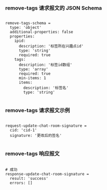 ### remove-tags 请求报文的 JSON Schema
<pre><code>
remove-tags-schema =
  type: 'object'
  additional-properties: false
  properties:
    ipid:
      description: '标签所在兴趣点id'
      type: 'string'
      required: true
    tags:
      description: '标签id数组'
      type: 'array'
      required: true
      min-items: 1
      items:
        description: '标签名'
        type: 'string'

</code></pre>

### remove-tags 请求报文示例
<pre><code>
request-update-chat-room-signature =
  cid: 'cid-1'
  signature: '更改后的签名'

</code></pre>

### remove-tags 响应报文
<pre><code>
# 成功
response-update-chat-room-signature =
  result: 'success'
  errors: []

</code></pre>


